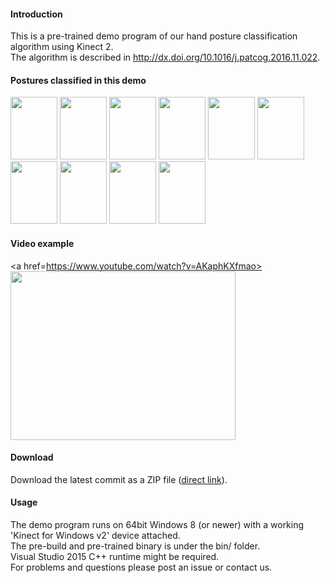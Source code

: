 #### Introduction

This is a pre-trained demo program of our hand posture classification algorithm using Kinect 2.  
The algorithm is described in http://dx.doi.org/10.1016/j.patcog.2016.11.022.  

#### Postures classified in this demo

<img src=https://raw.githubusercontent.com/geovens/line_feature_demo_public/master/doc/0.jpg width=75 height=100 />
<img src=https://raw.githubusercontent.com/geovens/line_feature_demo_public/master/doc/1.jpg width=75 height=100 />
<img src=https://raw.githubusercontent.com/geovens/line_feature_demo_public/master/doc/2.jpg width=75 height=100 />
<img src=https://raw.githubusercontent.com/geovens/line_feature_demo_public/master/doc/3.jpg width=75 height=100 />
<img src=https://raw.githubusercontent.com/geovens/line_feature_demo_public/master/doc/4.jpg width=75 height=100 />  

<img src=https://raw.githubusercontent.com/geovens/line_feature_demo_public/master/doc/5.jpg width=75 height=100 />
<img src=https://raw.githubusercontent.com/geovens/line_feature_demo_public/master/doc/6.jpg width=75 height=100 />
<img src=https://raw.githubusercontent.com/geovens/line_feature_demo_public/master/doc/7.jpg width=75 height=100 />
<img src=https://raw.githubusercontent.com/geovens/line_feature_demo_public/master/doc/8.jpg width=75 height=100 />
<img src=https://raw.githubusercontent.com/geovens/line_feature_demo_public/master/doc/9.jpg width=75 height=100 />  

#### Video example

<a href=https://www.youtube.com/watch?v=AKaphKXfmao><img src=https://img.youtube.com/vi/AKaphKXfmao/0.jpg width=360 height=270 /></a>

#### Download

Download the latest commit as a ZIP file ([direct link](https://github.com/geovens/line_feature_demo_public/archive/master.zip)).  

#### Usage

The demo program runs on 64bit Windows 8 (or newer) with a working 'Kinect for Windows v2' device attached.  
The pre-build and pre-trained binary is under the bin/ folder.  
Visual Studio 2015 C++ runtime might be required.  
For problems and questions please post an issue or contact us.  